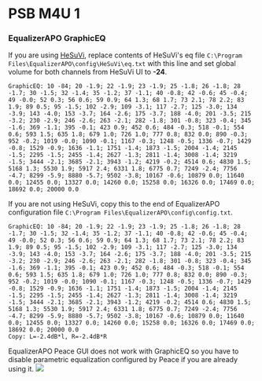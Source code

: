 # PSB M4U 1
### EqualizerAPO GraphicEQ
If you are using [HeSuVi](https://sourceforge.net/projects/hesuvi/), replace contents of HeSuVi's eq file `C:\Program Files\EqualizerAPO\config\HeSuVi\eq.txt` with this line and set global volume for both channels from HeSuVi UI to **-24**.
```
GraphicEQ: 10 -84; 20 -1.9; 22 -1.9; 23 -1.9; 25 -1.8; 26 -1.8; 28 -1.7; 30 -1.5; 32 -1.4; 35 -1.2; 37 -1.1; 40 -0.8; 42 -0.6; 45 -0.4; 49 -0.0; 52 0.3; 56 0.6; 59 0.9; 64 1.3; 68 1.7; 73 2.1; 78 2.2; 83 1.9; 89 0.5; 95 -1.5; 102 -2.9; 109 -3.1; 117 -2.7; 125 -3.0; 134 -3.9; 143 -4.0; 153 -3.7; 164 -2.6; 175 -3.7; 188 -4.0; 201 -3.5; 215 -3.2; 230 -2.9; 246 -2.6; 263 -2.1; 282 -1.8; 301 -0.8; 323 -0.4; 345 -1.6; 369 -1.1; 395 -0.1; 423 0.9; 452 0.6; 484 -0.3; 518 -0.1; 554 0.6; 593 1.5; 635 1.8; 679 1.0; 726 1.0; 777 0.8; 832 0.0; 890 -0.3; 952 -0.2; 1019 -0.0; 1090 -0.1; 1167 -0.3; 1248 -0.5; 1336 -0.7; 1429 -0.8; 1529 -0.9; 1636 -1.1; 1751 -1.4; 1873 -1.5; 2004 -1.4; 2145 -1.5; 2295 -1.5; 2455 -1.4; 2627 -1.3; 2811 -1.4; 3008 -1.4; 3219 -1.5; 3444 -2.1; 3685 -2.1; 3943 -1.2; 4219 -0.2; 4514 0.6; 4830 1.5; 5168 1.3; 5530 1.9; 5917 2.4; 6331 1.8; 6775 0.7; 7249 -2.4; 7756 -4.7; 8299 -5.9; 8880 -5.7; 9502 -3.8; 10167 -0.6; 10879 0.0; 11640 0.0; 12455 0.0; 13327 0.0; 14260 0.0; 15258 0.0; 16326 0.0; 17469 0.0; 18692 0.0; 20000 0.0
```
If you are not using HeSuVi, copy this to the end of EqualizerAPO configuration file `C:\Program Files\EqualizerAPO\config\config.txt`.
```
GraphicEQ: 10 -84; 20 -1.9; 22 -1.9; 23 -1.9; 25 -1.8; 26 -1.8; 28 -1.7; 30 -1.5; 32 -1.4; 35 -1.2; 37 -1.1; 40 -0.8; 42 -0.6; 45 -0.4; 49 -0.0; 52 0.3; 56 0.6; 59 0.9; 64 1.3; 68 1.7; 73 2.1; 78 2.2; 83 1.9; 89 0.5; 95 -1.5; 102 -2.9; 109 -3.1; 117 -2.7; 125 -3.0; 134 -3.9; 143 -4.0; 153 -3.7; 164 -2.6; 175 -3.7; 188 -4.0; 201 -3.5; 215 -3.2; 230 -2.9; 246 -2.6; 263 -2.1; 282 -1.8; 301 -0.8; 323 -0.4; 345 -1.6; 369 -1.1; 395 -0.1; 423 0.9; 452 0.6; 484 -0.3; 518 -0.1; 554 0.6; 593 1.5; 635 1.8; 679 1.0; 726 1.0; 777 0.8; 832 0.0; 890 -0.3; 952 -0.2; 1019 -0.0; 1090 -0.1; 1167 -0.3; 1248 -0.5; 1336 -0.7; 1429 -0.8; 1529 -0.9; 1636 -1.1; 1751 -1.4; 1873 -1.5; 2004 -1.4; 2145 -1.5; 2295 -1.5; 2455 -1.4; 2627 -1.3; 2811 -1.4; 3008 -1.4; 3219 -1.5; 3444 -2.1; 3685 -2.1; 3943 -1.2; 4219 -0.2; 4514 0.6; 4830 1.5; 5168 1.3; 5530 1.9; 5917 2.4; 6331 1.8; 6775 0.7; 7249 -2.4; 7756 -4.7; 8299 -5.9; 8880 -5.7; 9502 -3.8; 10167 -0.6; 10879 0.0; 11640 0.0; 12455 0.0; 13327 0.0; 14260 0.0; 15258 0.0; 16326 0.0; 17469 0.0; 18692 0.0; 20000 0.0
Copy: L=-2.4dB*l, R=-2.4dB*R
```
EqualizerAPO Peace GUI does not work with GraphicEQ so you have to disable parametric equalization configured by Peace if you are already using it.
![](https://raw.githubusercontent.com/jaakkopasanen/AutoEq/master/results/Innerfidelity%202017/innerfidelity/onear/PSB%20M4U%201/PSB%20M4U%201.png)
